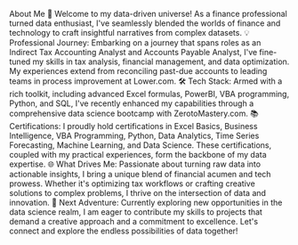 About Me
🚀 Welcome to my data-driven universe! As a finance professional turned data enthusiast, I've seamlessly blended the worlds of finance and technology to craft insightful narratives from complex datasets.
💡 Professional Journey:
Embarking on a journey that spans roles as an Indirect Tax Accounting Analyst and Accounts Payable Analyst, I've fine-tuned my skills in tax analysis, financial management, and data optimization. My experiences extend from reconciling past-due accounts to leading teams in process improvement at Lower.com.
🛠️ Tech Stack:
Armed with a rich toolkit, including advanced Excel formulas, PowerBI, VBA programming, Python, and SQL, I've recently enhanced my capabilities through a comprehensive data science bootcamp with ZerotoMastery.com.
📚 Certifications:
I proudly hold certifications in Excel Basics, Business Intelligence, VBA Programming, Python, Data Analytics, Time Series Forecasting, Machine Learning, and Data Science. These certifications, coupled with my practical experiences, form the backbone of my data expertise.
🌐 What Drives Me:
Passionate about turning raw data into actionable insights, I bring a unique blend of financial acumen and tech prowess. Whether it's optimizing tax workflows or crafting creative solutions to complex problems, I thrive on the intersection of data and innovation.
🎯 Next Adventure:
Currently exploring new opportunities in the data science realm, I am eager to contribute my skills to projects that demand a creative approach and a commitment to excellence.
Let's connect and explore the endless possibilities of data together!

